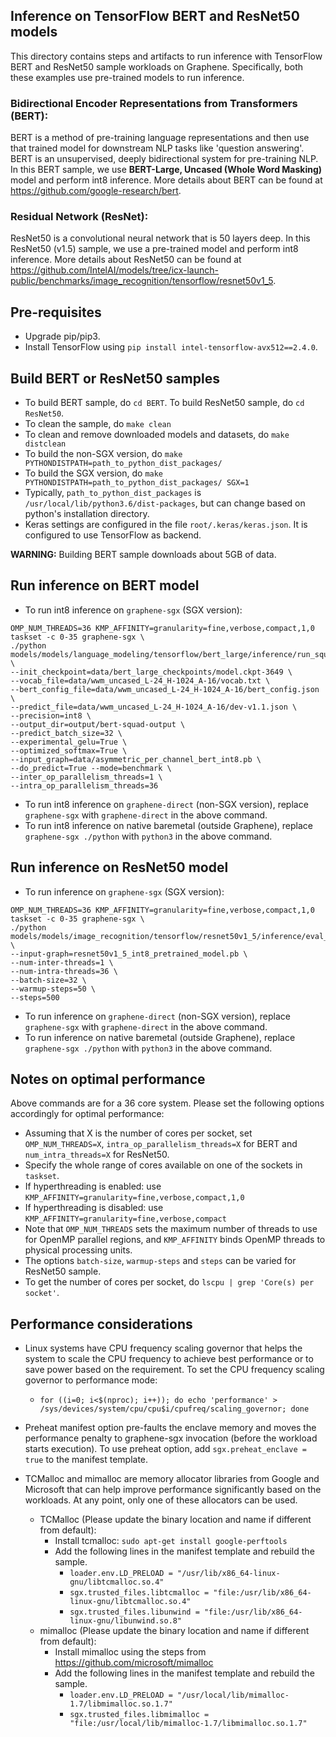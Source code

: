 ## Inference on TensorFlow BERT and ResNet50 models
This directory contains steps and artifacts to run inference with TensorFlow BERT and ResNet50
sample workloads on Graphene. Specifically, both these examples use pre-trained models to run
inference.

### Bidirectional Encoder Representations from Transformers (BERT):
BERT is a method of pre-training language representations and then use that trained model for
downstream NLP tasks like 'question answering'. BERT is an unsupervised, deeply bidirectional system
for pre-training NLP.
In this BERT sample, we use **BERT-Large, Uncased (Whole Word Masking)** model and perform int8
inference. More details about BERT can be found at https://github.com/google-research/bert.

### Residual Network (ResNet):
ResNet50 is a convolutional neural network that is 50 layers deep.
In this ResNet50 (v1.5) sample, we use a pre-trained model and perform int8 inference.
More details about ResNet50 can be found at https://github.com/IntelAI/models/tree/icx-launch-public/benchmarks/image_recognition/tensorflow/resnet50v1_5.

## Pre-requisites
- Upgrade pip/pip3.
- Install TensorFlow using ``pip install intel-tensorflow-avx512==2.4.0``.

## Build BERT or ResNet50 samples
- To build BERT sample, do ``cd BERT``. To build ResNet50 sample, do ``cd ResNet50``.
- To clean the sample, do ``make clean``
- To clean and remove downloaded models and datasets, do ``make distclean``
- To build the non-SGX version, do ``make PYTHONDISTPATH=path_to_python_dist_packages/``
- To build the SGX version, do ``make PYTHONDISTPATH=path_to_python_dist_packages/ SGX=1``
- Typically, ``path_to_python_dist_packages`` is ``/usr/local/lib/python3.6/dist-packages``, but can
change based on python's installation directory.
- Keras settings are configured in the file ``root/.keras/keras.json``. It is configured to use
TensorFlow as backend.

**WARNING:** Building BERT sample downloads about 5GB of data.

## Run inference on BERT model
- To run int8 inference on ``graphene-sgx`` (SGX version):
```
OMP_NUM_THREADS=36 KMP_AFFINITY=granularity=fine,verbose,compact,1,0 taskset -c 0-35 graphene-sgx \
./python models/models/language_modeling/tensorflow/bert_large/inference/run_squad.py \
--init_checkpoint=data/bert_large_checkpoints/model.ckpt-3649 \
--vocab_file=data/wwm_uncased_L-24_H-1024_A-16/vocab.txt \
--bert_config_file=data/wwm_uncased_L-24_H-1024_A-16/bert_config.json \
--predict_file=data/wwm_uncased_L-24_H-1024_A-16/dev-v1.1.json \
--precision=int8 \
--output_dir=output/bert-squad-output \
--predict_batch_size=32 \
--experimental_gelu=True \
--optimized_softmax=True \
--input_graph=data/asymmetric_per_channel_bert_int8.pb \
--do_predict=True --mode=benchmark \
--inter_op_parallelism_threads=1 \
--intra_op_parallelism_threads=36
```
- To run int8 inference on ``graphene-direct`` (non-SGX version), replace ``graphene-sgx`` with
``graphene-direct`` in the above command.
- To run int8 inference on native baremetal (outside Graphene), replace ``graphene-sgx ./python`` with
``python3`` in the above command.

## Run inference on ResNet50 model
- To run inference on ``graphene-sgx`` (SGX version):
```
OMP_NUM_THREADS=36 KMP_AFFINITY=granularity=fine,verbose,compact,1,0 taskset -c 0-35 graphene-sgx \
./python models/models/image_recognition/tensorflow/resnet50v1_5/inference/eval_image_classifier_inference.py \
--input-graph=resnet50v1_5_int8_pretrained_model.pb \
--num-inter-threads=1 \
--num-intra-threads=36 \
--batch-size=32 \
--warmup-steps=50 \
--steps=500
```
- To run inference on ``graphene-direct`` (non-SGX version), replace ``graphene-sgx`` with
``graphene-direct`` in the above command.
- To run inference on native baremetal (outside Graphene), replace ``graphene-sgx ./python`` with
``python3`` in the above command.

## Notes on optimal performance
Above commands are for a 36 core system. Please set the following options accordingly for optimal
performance:

- Assuming that X is the number of cores per socket, set `OMP_NUM_THREADS=X`,
  `intra_op_parallelism_threads=X` for BERT and `num_intra_threads=X` for ResNet50.
- Specify the whole range of cores available on one of the sockets in `taskset`.
- If hyperthreading is enabled: use ``KMP_AFFINITY=granularity=fine,verbose,compact,1,0``
- If hyperthreading is disabled: use ``KMP_AFFINITY=granularity=fine,verbose,compact``
- Note that `OMP_NUM_THREADS` sets the maximum number of threads to
  use for OpenMP parallel regions, and `KMP_AFFINITY` binds OpenMP threads
  to physical processing units.
- The options `batch-size`, `warmup-steps` and `steps` can be varied for ResNet50 sample.
- To get the number of cores per socket, do ``lscpu | grep 'Core(s) per socket'``.

## Performance considerations
- Linux systems have CPU frequency scaling governor that helps the system to scale the CPU frequency
to achieve best performance or to save power based on the requirement.
To set the CPU frequency scaling governor to performance mode:

  - ``for ((i=0; i<$(nproc); i++)); do echo 'performance' > /sys/devices/system/cpu/cpu$i/cpufreq/scaling_governor; done``

- Preheat manifest option pre-faults the enclave memory and moves the performance penalty to
graphene-sgx invocation (before the workload starts execution).
To use preheat option, add ``sgx.preheat_enclave = true`` to the manifest template.
- TCMalloc and mimalloc are memory allocator libraries from Google and Microsoft that can help
  improve performance significantly based on the workloads. At any point, only one of these
  allocators can be used.
  - TCMalloc (Please update the binary location and name if different from default):
    - Install tcmalloc: ``sudo apt-get install google-perftools``
    - Add the following lines in the manifest template and rebuild the sample.
        - ``loader.env.LD_PRELOAD = "/usr/lib/x86_64-linux-gnu/libtcmalloc.so.4"``
        - ``sgx.trusted_files.libtcmalloc = "file:/usr/lib/x86_64-linux-gnu/libtcmalloc.so.4"``
        - ``sgx.trusted_files.libunwind = "file:/usr/lib/x86_64-linux-gnu/libunwind.so.8"``
  - mimalloc (Please update the binary location and name if different from default):
    - Install mimalloc using the steps from https://github.com/microsoft/mimalloc
    - Add the following lines in the manifest template and rebuild the sample.
        - ``loader.env.LD_PRELOAD = "/usr/local/lib/mimalloc-1.7/libmimalloc.so.1.7"``
        - ``sgx.trusted_files.libmimalloc = "file:/usr/local/lib/mimalloc-1.7/libmimalloc.so.1.7"``
